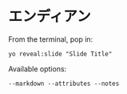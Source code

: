 
# エンディアン

From the terminal, pop in:

  ```yo reveal:slide "Slide Title"```

Available options:

 ```--markdown --attributes --notes```
